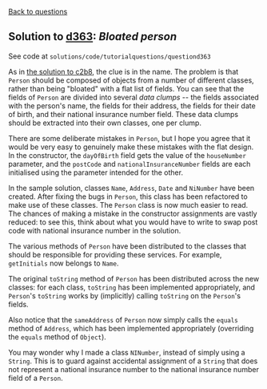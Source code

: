 [Back to questions](../README.md)

## Solution to [d363](../questions/d363.md): *Bloated person*

See code at `solutions/code/tutorialquestions/questiond363`

As in [the solution to c2b8](c2b8.md), the clue is in the name.  The problem is that
`Person` should be composed of objects from a number of different classes,
rather than being "bloated" with a flat list of fields.  You can see that the fields of `Person`
are divided into several *data clumps* -- the fields associated with the person's name,
the fields for their address, the fields for their date of birth, and their national insurance
number field.  These data clumps should be extracted into their own classes, one per clump.

There are some deliberate mistakes in `Person`, but I hope you agree that it would
be very easy to genuinely make these mistakes with the flat design.  In the constructor, the `dayOfBirth`
field gets the value of the `houseNumber` parameter, and the `postCode` and
`nationalInsuranceNumber` fields are each initialised using the parameter intended for
the other.

In the sample solution, classes `Name`, `Address`, `Date` and `NiNumber`
have been created.  After fixing the bugs in `Person`, this class has been refactored to make
use of these classes.  The `Person` class is now much easier to read.  The chances of making a mistake
in the constructor assignments are vastly reduced: to see this, think about what you would have to write to
swap post code with national insurance number in the solution.

The various methods of `Person` have been distributed to the classes that should be responsible
for providing these services.  For example, `getInitials` now belongs to `Name`.

The original `toString` method of `Person` has been distributed across the new classes:
for each class, `toString` has been implemented appropriately, and `Person`'s `toString`
works by (implicitly) calling `toString` on the `Person`'s fields.

Also notice that the `sameAddress` of `Person` now simply calls the `equals` method of
`Address`, which has been implemented appropriately (overriding the `equals` method of `Object`).

You may wonder why I made a class `NINumber`, instead of simply using a `String`.  This is to guard
against accidental assignment of a `String` that does not represent a national insurance number to the
national insurance number field of a `Person`.
